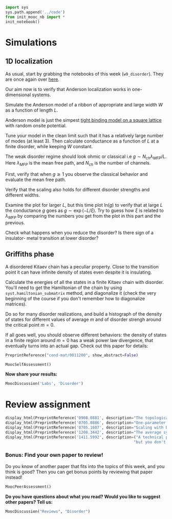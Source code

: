 

```python
import sys
sys.path.append('../code')
from init_mooc_nb import *
init_notebook()
```

# Simulations

## 1D localization

As usual, start by grabbing the notebooks of this week (`w9_disorder`). They are once again over [here](http://tiny.cc/topocm_smc).

Our aim now is to verify that Anderson localization works in one-dimensional systems.

Simulate the Anderson model of a ribbon of appropriate and large width $W$  as a function of length $L$.

Anderson model is just the simpest [tight binding model on a square lattice](http://kwant-project.org/doc/1.0/tutorial/tutorial1) with random onsite potential.

Tune your model in the clean limit such that it has a relatively large number of modes (at least 3). Then calculate conductance as a function of $L$ at a finite disorder, while keeping $W$ constant.

The weak disorder regime should look ohmic or classical i.e $g \sim N_{ch}\lambda_{MFP}/L$. Here $\lambda_{MFP}$ is the mean free path, and $N_{ch}$ is the number of channels. 

First, verify that when $g \gtrsim 1$ you observe the classical behavior and evaluate the mean free path.

Verify that the scaling also holds for different disorder strengths and different widths.

Examine the plot for larger $L$, but this time plot $\textrm{ln}(g)$ to verify that at large $L$ the conductance $g$ goes as $g \sim \exp(-L/\xi)$. Try to guess how $\xi$ is related to $\lambda_{MFP}$ by comparing the numbers you get from the plot in this part and the previous.

Check what happens when you reduce the disorder? Is there sign of a insulator- metal transition at lower disorder?

## Griffiths phase

A disordered Kitaev chain has a peculiar property. Close to the transition point it can have infinite density of states even despite it is insulating.

Calculate the energies of all the states in a finite Kitaev chain with disorder. You'll need to get the Hamiltonian of the chain by using `syst.hamiltonian_submatrix` method, and diagonalize it (check the very beginning of the course if you don't remember how to diagonalize matrices).

Do so for many disorder realizations, and build a histograph of the density of states for different values of average $m$ and of disorder strengh around the critical point $m=0$.

If all goes well, you should observe different behaviors: the density of states in a finite region around $m=0$ has a weak power law divergence, that eventually turns into an actual gap. Check out this paper for details: 


```python
PreprintReference("cond-mat/0011200", show_abstract=False)
```


```python
MoocSelfAssessment()
```

**Now share your results:**


```python
MoocDiscussion('Labs', 'Disorder')
```

# Review assignment


```python
display_html(PreprintReference('0908.0881', description="The topological Anderson insulator"))
display_html(PreprintReference('0705.0886', description="One-parameter scaling in graphene"))
display_html(PreprintReference('0705.1607', description="Scaling with Dirac fermions"))
display_html(PreprintReference('1208.3442', description="The average symmetry and weak transitions"))
display_html(PreprintReference('1411.5992', description=("A technical paper about localization in 1D, "
                                                        "but you don't need to follow the calculations.")))
```

### Bonus: Find your own paper to review!

Do you know of another paper that fits into the topics of this week, and you think is good?
Then you can get bonus points by reviewing that paper instead!


```python
MoocPeerAssessment()
```

**Do you have questions about what you read? Would you like to suggest other papers? Tell us:**


```python
MoocDiscussion("Reviews", "Disorder")
```
